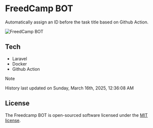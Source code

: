 # FreedCamp BOT

Automatically assign an ID before the task title based on Github Action.

![FreedCamp BOT](https://repository-images.githubusercontent.com/737932867/7d34798b-2680-471c-b089-a78a718d3d6a)

## Tech

- Laravel
- Docker
- Github Action

> [!NOTE]  
> History last updated on Sunday, March 16th, 2025, 12:36:08 AM

## License

The Freedcamp BOT is open-sourced software licensed under the [MIT license](https://opensource.org/licenses/MIT).
